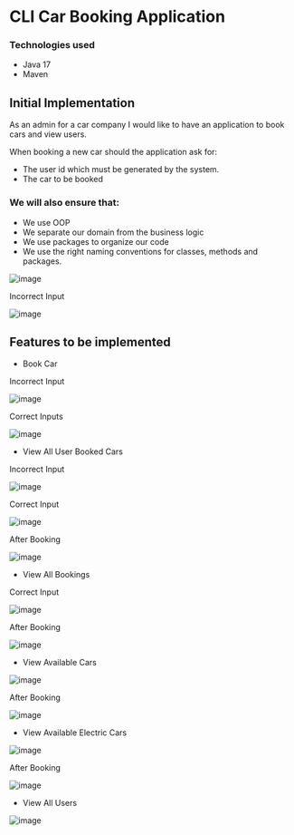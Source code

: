 # CLI Car Booking Application

### Technologies used
* Java 17
* Maven

## Initial Implementation

As an admin for a car company I would like to have an application to book cars and view users.

When booking a new car should the application ask for:
* The user id which must be generated by the system.
* The car to be booked

### We will also ensure that:
* We use OOP
* We separate our domain from the business logic
* We use packages to organize our code
* We use the right naming conventions for classes, methods and packages.

![image](https://user-images.githubusercontent.com/106768273/215433499-3329b899-a3b0-4daa-ab2f-53bb5654a1bc.png)

Incorrect Input

![image](https://user-images.githubusercontent.com/106768273/215435479-c42eee91-7b83-484b-bd39-e669e2dcace3.png)

## Features to be implemented

* Book Car

Incorrect Input

![image](https://user-images.githubusercontent.com/106768273/215435083-9797dfa1-fe24-4f3c-94bf-4de89ec3d4d5.png)

Correct Inputs

![image](https://user-images.githubusercontent.com/106768273/215435336-67fc25f0-ba93-4d8b-b7a3-0d1126087282.png)

* View All User Booked Cars

Incorrect Input

![image](https://user-images.githubusercontent.com/106768273/215438207-ab57e957-bffc-4fdd-8f95-ffcba3efaee1.png)

Correct Input

![image](https://user-images.githubusercontent.com/106768273/215438284-76e54aa6-3401-46df-86dc-efc0997a5cbe.png)

After Booking

![image](https://user-images.githubusercontent.com/106768273/215436603-e1140176-910c-43bf-8975-a686282a8959.png)

* View All Bookings

Correct Input

![image](https://user-images.githubusercontent.com/106768273/215434430-dd543944-6f5a-49d8-8802-38d33ea6516d.png)

After Booking

![image](https://user-images.githubusercontent.com/106768273/215435715-529be328-a4b1-4874-94f8-20b55744ceaa.png)

* View Available Cars

![image](https://user-images.githubusercontent.com/106768273/215434293-9bc49f03-8917-42a1-8af6-cd09cded0c18.png)

After Booking

![image](https://user-images.githubusercontent.com/106768273/215435869-7c6f48f3-8041-40b2-a1cc-aef24351306d.png)

* View Available Electric Cars

![image](https://user-images.githubusercontent.com/106768273/215434199-8a6ff90a-3fe6-4813-9e5e-e0887df99806.png)

After Booking

![image](https://user-images.githubusercontent.com/106768273/215439233-f6f3d693-bcc2-4cb6-8092-cdeb2d20022c.png)

* View All Users

![image](https://user-images.githubusercontent.com/106768273/215434123-aa12b1a3-5240-4f59-9a91-a4b005fe5bdc.png)
